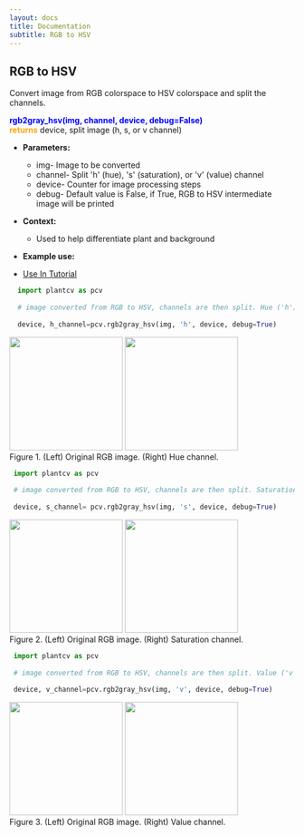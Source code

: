 ```yaml
---
layout: docs
title: Documentation
subtitle: RGB to HSV
---
```


## RGB to HSV

Convert image from RGB colorspace to HSV colorspace and split the channels.

<font color='blue'>**rgb2gray\_hsv(img, channel, device, debug=False)**</font><br>
<font color='orange'>**returns**</font> device, split image (h, s, or v channel)  
    
- **Parameters:**   
  - img- Image to be converted
  - channel- Split 'h' (hue), 's' (saturation), or 'v' (value) channel
  - device- Counter for image processing steps
  - debug- Default value is False, if True, RGB to HSV intermediate image will be printed 

- **Context:**  
  - Used to help differentiate plant and background

- **Example use:**  

 - [Use In Tutorial]()
 
 
  ```python
    import plantcv as pcv
    
    # image converted from RGB to HSV, channels are then split. Hue ('h') channel is outputed.
    
    device, h_channel=pcv.rgb2gray_hsv(img, 'h', device, debug=True)
  ```
  
  <a href="{{site.baseurl}}/img/documentation_images/rgb2hsv/Dr7AB001192-2014-02-04 17_01_09-D001dr_012014-VIS_SV_180_z500.png" target="_blank"><img src="{{site.baseurl}}/img/documentation_images/rgb2hsv/Dr7AB001192-2014-02-04 17_01_09-D001dr_012014-VIS_SV_180_z500.png" width="200"></a>   <a href="{{site.baseurl}}/img/documentation_images/rgb2hsv/1_hsv_hue.png" target="_blank"><img src="{{site.baseurl}}/img/documentation_images/rgb2hsv/1_hsv_hue.png" width="200"></a><br>
  Figure 1. (Left) Original RGB image. (Right) Hue channel.  

   ```python
    import plantcv as pcv
    
    # image converted from RGB to HSV, channels are then split. Saturation ('s') channel is outputed.
    
    device, s_channel= pcv.rgb2gray_hsv(img, 's', device, debug=True)
  ```  

  <a href="{{site.baseurl}}/img/documentation_images/rgb2hsv/Dr7AB001192-2014-02-04 17_01_09-D001dr_012014-VIS_SV_180_z500.png" target="_blank"><img src="{{site.baseurl}}/img/documentation_images/rgb2hsv/Dr7AB001192-2014-02-04 17_01_09-D001dr_012014-VIS_SV_180_z500.png" width="200"></a>   <a href="{{site.baseurl}}/img/documentation_images/rgb2hsv/1_hsv_saturation.png" target="_blank"><img src="{{site.baseurl}}/img/documentation_images/rgb2hsv/1_hsv_saturation.png" width="200"></a><br>
  Figure 2. (Left) Original RGB image. (Right) Saturation channel.  

   
   ```python
    import plantcv as pcv
    
    # image converted from RGB to HSV, channels are then split. Value ('v') channel is outputed.
    
    device, v_channel=pcv.rgb2gray_hsv(img, 'v', device, debug=True)
  ```  
  
  <a href="{{site.baseurl}}/img/documentation_images/rgb2hsv/Dr7AB001192-2014-02-04 17_01_09-D001dr_012014-VIS_SV_180_z500.png" target="_blank"><img src="{{site.baseurl}}/img/documentation_images/rgb2hsv/Dr7AB001192-2014-02-04 17_01_09-D001dr_012014-VIS_SV_180_z500.png" width="200"></a>   <a href="{{site.baseurl}}/img/documentation_images/rgb2hsv/1_hsv_value.png" target="_blank"><img src="{{site.baseurl}}/img/documentation_images/rgb2hsv/1_hsv_value.png" width="200"></a><br>
  Figure 3. (Left) Original RGB image. (Right) Value channel.  

